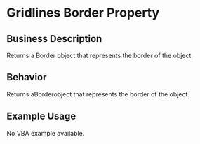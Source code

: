 # Gridlines Border Property

## Business Description
Returns a Border object that represents the border of the object.

## Behavior
Returns aBorderobject that represents the border of the object.

## Example Usage
No VBA example available.